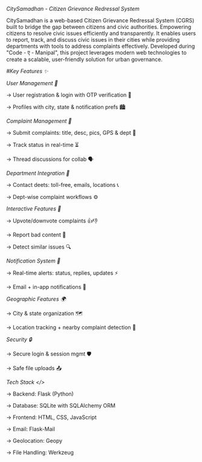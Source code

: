 *CitySamadhan - Citizen Grievance Redressal System*

CitySamadhan is a web-based Citizen Grievance Redressal System (CGRS) built to bridge the gap between citizens and civic authorities. Empowering citizens to resolve civic issues efficiently and transparently.
It enables users to report, track, and discuss civic issues in their cities while providing departments with tools to address complaints effectively. Developed during "Code - ए - Manipal", this project leverages modern web technologies to create a scalable, user-friendly solution for urban governance.



_#Key Features ✨_

_User Management 👤_

-> User registration & login with OTP verification 🔐

-> Profiles with city, state & notification prefs 🏙


_Complaint Management 📢_

-> Submit complaints: title, desc, pics, GPS & dept 📸

-> Track status in real-time ⏳

-> Thread discussions for collab 🗣


_Department Integration 🏢_

-> Contact deets: toll-free, emails, locations 📞

-> Dept-wise complaint workflows ⚙


_Interactive Features 🎉_

-> Upvote/downvote complaints 👍👎

-> Report bad content 🚨

-> Detect similar issues 🔍


_Notification System 🔔_

-> Real-time alerts: status, replies, updates ⚡

-> Email + in-app notifications 📧


_Geographic Features 🌍_

-> City & state organization 🗺

-> Location tracking + nearby complaint detection 📍


_Security 🔒_

-> Secure login & session mgmt 🛡

-> Safe file uploads 📤





_Tech Stack </>_

-> Backend: Flask (Python)

-> Database: SQLite with SQLAlchemy ORM

-> Frontend: HTML, CSS, JavaScript

-> Email: Flask-Mail

-> Geolocation: Geopy

-> File Handling: Werkzeug
